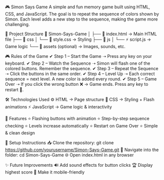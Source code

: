 🎮 Simon Says Game
A simple and fun memory game built using HTML, CSS, and JavaScript.
The goal is to repeat the sequence of colors shown by Simon. Each level adds a new step to the sequence, making the game more challenging.


📂 Project Structure
📁 Simon-Says-Game
│
├── 📄 index.html        → Main HTML file
├── 📂 css
│   └── 🎨 style.css     → Styling
├── 📂 js
│   └── ⚡ script.js     → Game logic
└── 📂 assets (optional) → Images, sounds, etc.


🎮 Rules of the Game
✔ Step 1 – Start the Game ➝ Press any key on your keyboard.
✔ Step 2 – Watch the Sequence ➝ Simon will flash one of the colored buttons. Remember the sequence.
✔ Step 3 – Repeat the Sequence ➝ Click the buttons in the same order.
✔ Step 4 – Level Up ➝ Each correct sequence = next level. A new color is added every round.
✔ Step 5 – Game Over ➝ If you click the wrong button ❌ → Game ends. Press any key to restart 🔄.


🛠️ Technologies Used
⚙ HTML → Page structure
🎨 CSS → Styling + Flash animations
⚡ JavaScript → Game logic & interactivity



📌 Features
⭐ Flashing buttons with animation
⭐ Step-by-step sequence checking
⭐ Levels increase automatically
⭐ Restart on Game Over
⭐ Simple & clean design


🔧 Setup Instructions
📥 Clone the repository: git clone https://github.com/yourusername/Simon-Says-Game.git
📂 Navigate into the folder: cd Simon-Says-Game
🌐 Open index.html in any browser



✨ Future Improvements
🔊 Add sound effects for button clicks
🏆 Display highest score
📱 Make it mobile-friendly



